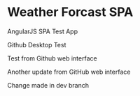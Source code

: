 # Weather Forcast SPA
AngularJS SPA Test App

Github Desktop Test

Test from Github web interface

Another update from GitHub web interface

Change made in dev branch
